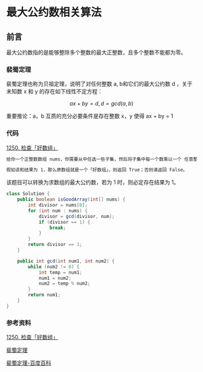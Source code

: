 # 最大公约数相关算法


## 前言

最大公约数指的是能够整除多个整数的最大正整数，且多个整数不能都为零。

### 裴蜀定理

裴蜀定理也称为贝祖定理，说明了对任何整数 a, b和它们的最大公约数 d ，关于未知数 x 和 y 的存在如下线性不定方程：

$$ ax + by = d, d = gcd(a, b)$$

重要推论：a，b 互质的充分必要条件是存在整数 x，y 使得 ax + by = 1

### 代码

[1250. 检查「好数组」](https://leetcode.cn/problems/check-if-it-is-a-good-array/description/)

```markdown
给你一个正整数数组 nums，你需要从中任选一些子集，然后将子集中每一个数乘以一个 任意整数，并求出他们的和。

假如该和结果为 1，那么原数组就是一个「好数组」，则返回 True；否则请返回 False。
```

该题目可以转换为求数组的最大公约数，若为 1 时，则必定存在结果为 1。

```java
class Solution {
    public boolean isGoodArray(int[] nums) {
        int divisor = nums[0];
        for (int num : nums) {
            divisor = gcd(divisor, num);
            if (divisor == 1) {
                break;
            }
        }
        return divisor == 1;
    }

    public int gcd(int num1, int num2) {
        while (num2 != 0) {
            int temp = num1;
            num1 = num2;
            num2 = temp % num2;
        }
        return num1;
    }
}
```



### 参考资料

[1250. 检查「好数组」](https://leetcode.cn/problems/check-if-it-is-a-good-array/description/)

[裴蜀定理](https://oi-wiki.org/math/number-theory/bezouts/)

[裴蜀定理-百度百科](https://baike.baidu.com/item/裴蜀定理/5186593)

